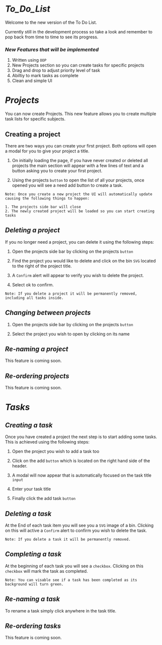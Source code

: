 # ***To_Do_List***

Welcome to the new version of the To Do List.

Currently still in the development process so take a look and remember to pop back from time to time to see its progress.

### ***New Features that will be implemented***

1. Written using `OOP`
2. New Projects section so you can create tasks for specific projects
3. Drag and drop to adjust priority level of task
4. Abiltiy to mark tasks as complete
5. Clean and simple UI

# ***Projects***

You can now create Projects. This new feature allows you to create multiple task lists for specific subjects.

## **Creating a project**

There are two ways you can create your first project. Both options will open a modal for you to give your project a title.

1. On initially loading the page, if you have never created or deleted all projects the main section will appear with a few lines of text and a button asking you to create your first project.

2. Using the projects `button` to open the list of all your projects, once opened you will see a need add button to create a task.

```
Note: Once you create a new project the UI will automatically update causing the following things to happen:

1. The projects side bar will close
2. The newly created project will be loaded so you can start creating tasks
```

## ***Deleting a project***

If you no longer need a project, you can delete it using the following steps:

1. Open the projects side bar by clicking on the projects `button`

2. Find the project you would like to delete and click on the bin `SVG` located to the right of the project title.

3. A `Confirm` alert will appear to verify you wish to delete the project.

4. Select ok to confirm.

```
Note: If you delete a project it will be permanently removed, including all tasks inside.
```

## ***Changing between projects***

1. Open the projects side bar by clicking on the projects `button`

2. Select the project you wish to open by clicking on its name

## ***Re-naming a project***

This feature is coming soon.

## ***Re-ordering projects***

This feature is coming soon.

# ***Tasks***


## ***Creating a task***

Once you have created a project the next step is to start adding some tasks. This is achieved using the following steps:

1. Open the project you wish to add a task too

2. Click on the add `button` which is located on the right hand side of the header.

3. A modal will now appear that is automatically focused on the task title `input`

4. Enter your task title

5. Finally click the add task `button` 


## ***Deleting a task***

At the End of each task item you will see you a `SVG` image of a bin. Clicking on this will active a `Confirm` alert to confirm you wish to delete the task.

```
Note: If you delete a task it will be permanently removed.
```

## ***Completing a task***

At the beginning of each task you will see a `checkbox`. Clicking on this `checkbox` will mark the task as completed. 

```
Note: You can visable see if a task has been completed as its background will turn green.
```

## ***Re-naming a task***

To rename a task simply click anywhere in the task title.

## ***Re-ordering tasks***
This feature is coming soon.



